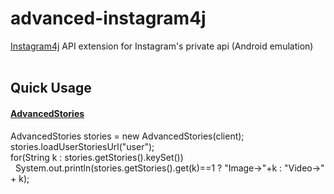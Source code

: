 # advanced-instagram4j
<a href="https://github.com/instagram4j/instagram4j">Instagram4j</a> API extension for Instagram's private api (Android emulation)
<br><br>
<h2>Quick Usage</h2>
<h4><a href="https://github.com/unldenis/advanced-instagram4j/blob/main/Api/AdvancedStories.java">AdvancedStories</a></h4>
AdvancedStories stories = new AdvancedStories(client);<br>
stories.loadUserStoriesUrl("user"); <br>
for(String k : stories.getStories().keySet())<br>      	
&nbsp&nbspSystem.out.println(stories.getStories().get(k)==1 ? "Image->"+k : "Video->" + k);<br>
